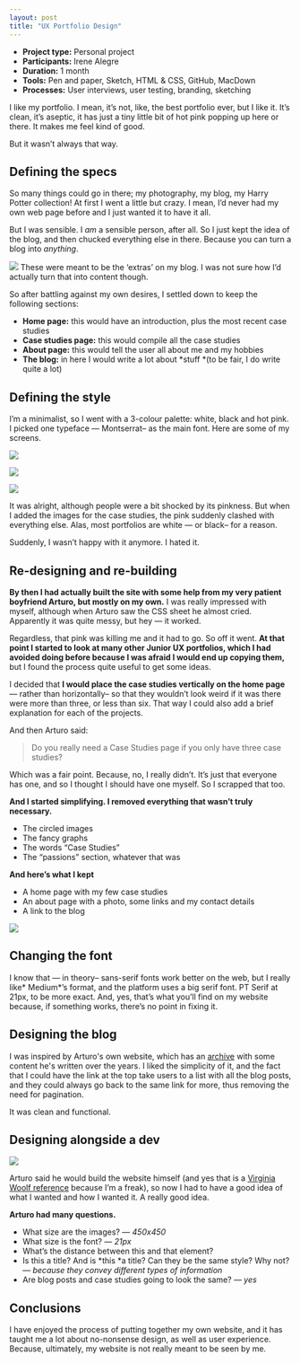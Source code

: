 ```yaml
---
layout: post
title: "UX Portfolio Design"
---
```


* **Project type:** Personal project
* **Participants:** Irene Alegre
* **Duration:** 1 month
* **Tools:** Pen and paper, Sketch, HTML & CSS, GitHub, MacDown
* **Processes:** User interviews, user testing, branding, sketching

I like my portfolio. I mean, it’s not, like, the best portfolio ever, but I like
it. It’s clean, it’s aseptic, it has just a tiny little bit of hot pink popping up here or there. It makes me feel kind of good.

But it wasn’t always that way.

## Defining the specs

So many things could go in there; my photography, my blog, my Harry Potter
collection! At first I went a little but crazy. I mean, I’d never had my own web
page before and I just wanted it to have it all.

But I was sensible. I *am* a sensible person, after all. So I just kept the idea
of the blog, and then chucked everything else in there. Because you can turn a
blog into *anything*.

![](https://cdn-images-1.medium.com/max/880/1*wyuF7M8H9RIL59ltWjojdw.png)
<span class="figcaption_hack">These were meant to be the ‘extras’ on my blog. I was not sure how I’d actually
turn that into content though.</span>

So after battling against my own desires, I settled down to keep the following
sections:

* **Home page:** this would have an introduction, plus the most recent case
studies
* **Case studies page:** this would compile all the case studies
* **About page:** this would tell the user all about me and my hobbies
* **The blog:** in here I would write a lot about *stuff *(to be fair, I do write
quite a lot)

## **Defining the style**

I’m a minimalist, so I went with a 3-colour palette: white, black and hot pink.
I picked one typeface — Montserrat– as the main font. Here are some of my
screens.

![](https://cdn-images-1.medium.com/max/880/1*XKvouGDKruYF7n79CXe8kw.png)

![](https://cdn-images-1.medium.com/max/880/1*pD3NPi7UsqgWcqwTwlcz0w.png)

![](https://cdn-images-1.medium.com/max/880/1*7U5mQa-OlQNxG2-Q-VOAvQ.png)

It was alright, although people were a bit shocked by its pinkness. But when I
added the images for the case studies, the pink suddenly clashed with everything
else. Alas, most portfolios are white — or black– for a reason.

Suddenly, I wasn’t happy with it anymore. I hated it.

## Re-designing and re-building

**By then I had actually built the site with some help from my very patient
boyfriend Arturo, but mostly on my own.** I was really impressed with myself,
although when Arturo saw the CSS sheet he almost cried. Apparently it was quite
messy, but hey — it worked.

Regardless, that pink was killing me and it had to go. So off it went. **At that
point I started to look at many other Junior UX portfolios, which I had avoided
doing before because I was afraid I would end up copying them,** but I found the
process quite useful to get some ideas.

I decided that **I would place the case studies vertically on the home page** —
rather than horizontally– so that they wouldn’t look weird if it was there were
more than three, or less than six. That way I could also add a brief explanation
for each of the projects.

And then Arturo said:

> Do you really need a Case Studies page if you only have three case studies?

Which was a fair point. Because, no, I really didn’t. It’s just that everyone
has one, and so I thought I should have one myself. So I scrapped that too.

**And I started simplifying. I removed everything that wasn’t truly necessary.**

* The circled images
* The fancy graphs
* The words “Case Studies”
* The “passions” section, whatever that was

**And here’s what I kept**

* A home page with my few case studies
* An about page with a photo, some links and my contact details
* A link to the blog

![](https://cdn-images-1.medium.com/max/1100/1*__v0ktKZXJqR97JaQsGFqA.png)

## Changing the font

I know that — in theory– sans-serif fonts work better on the web, but I really
like* Medium*’s format, and the platform uses a big serif font. PT Serif at
21px, to be more exact. And, yes, that’s what you’ll find on my website because,
if something works, there’s no point in fixing it.

## Designing the blog
I was inspired by Arturo's own website, which has an [archive](http://arturoherrero.com/articles/) with some content he's written over the years. I liked the simplicity of it, and the fact that I could have the link at the top take users to a list with all the blog posts, and they could always go back to the same link for more, thus removing the need for pagination.

It was clean and functional.

## Designing alongside a dev

![](https://cdn-images-1.medium.com/max/660/1*8AGreM3Nagr2k--1SlGePA.png)

Arturo said he would build the website himself (and yes that is a [Virginia
Woolf
reference](https://genius.com/Virginia-woolf-mrs-dalloway-part-1-annotated)
because I’m a freak), so now I had to have a good idea of what I wanted and how
I wanted it. A really good idea.

**Arturo had many questions.**

* What size are the images? — *450x450*
* What size is the font? — *21px*
* What’s the distance between this and that element?
* Is this a title? And is *this *a title? Can they be the same style? Why not? —
*because they convey different types of information*
* Are blog posts and case studies going to look the same? — *yes*

## Conclusions

I have enjoyed the process of putting together my own website, and it has taught
me a lot about no-nonsense design, as well as user experience. Because, ultimately, my
website is not really meant to be seen by me.
